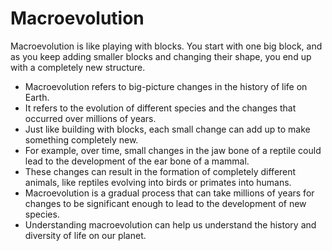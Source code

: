 # Macroevolution

Macroevolution is like playing with blocks. You start with one big block, and as you keep adding smaller blocks and changing their shape, you end up with a completely new structure.

* Macroevolution refers to big-picture changes in the history of life on Earth. 
* It refers to the evolution of different species and the changes that occurred over millions of years. 
* Just like building with blocks, each small change can add up to make something completely new. 
* For example, over time, small changes in the jaw bone of a reptile could lead to the development of the ear bone of a mammal. 
* These changes can result in the formation of completely different animals, like reptiles evolving into birds or primates into humans. 
* Macroevolution is a gradual process that can take millions of years for changes to be significant enough to lead to the development of new species. 
* Understanding macroevolution can help us understand the history and diversity of life on our planet.
